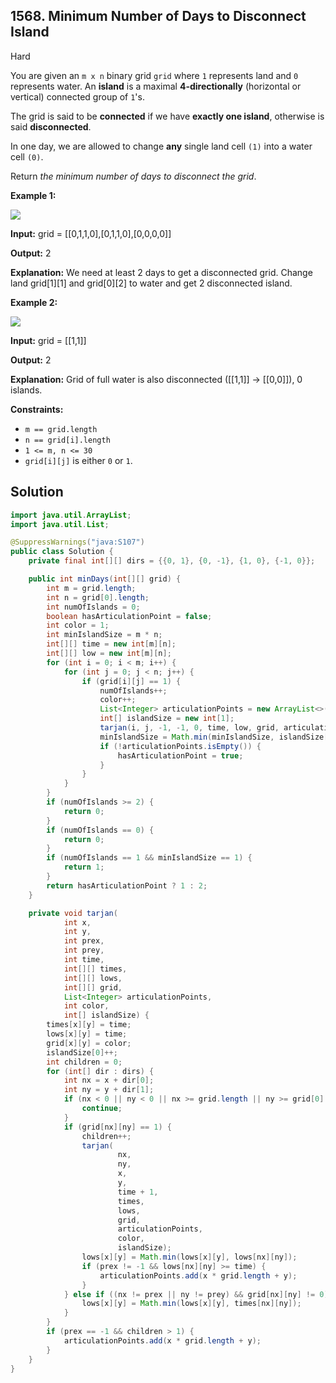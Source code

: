 ## 1568\. Minimum Number of Days to Disconnect Island

Hard

You are given an `m x n` binary grid `grid` where `1` represents land and `0` represents water. An **island** is a maximal **4-directionally** (horizontal or vertical) connected group of `1`'s.

The grid is said to be **connected** if we have **exactly one island**, otherwise is said **disconnected**.

In one day, we are allowed to change **any** single land cell `(1)` into a water cell `(0)`.

Return _the minimum number of days to disconnect the grid_.

**Example 1:**

![](https://assets.leetcode.com/uploads/2021/12/24/land1.jpg)

**Input:** grid = [[0,1,1,0],[0,1,1,0],[0,0,0,0]]

**Output:** 2

**Explanation:** We need at least 2 days to get a disconnected grid. Change land grid[1][1] and grid[0][2] to water and get 2 disconnected island.

**Example 2:**

![](https://assets.leetcode.com/uploads/2021/12/24/land2.jpg)

**Input:** grid = [[1,1]]

**Output:** 2

**Explanation:** Grid of full water is also disconnected ([[1,1]] -> [[0,0]]), 0 islands.

**Constraints:**

*   `m == grid.length`
*   `n == grid[i].length`
*   `1 <= m, n <= 30`
*   `grid[i][j]` is either `0` or `1`.

## Solution

```java
import java.util.ArrayList;
import java.util.List;

@SuppressWarnings("java:S107")
public class Solution {
    private final int[][] dirs = {{0, 1}, {0, -1}, {1, 0}, {-1, 0}};

    public int minDays(int[][] grid) {
        int m = grid.length;
        int n = grid[0].length;
        int numOfIslands = 0;
        boolean hasArticulationPoint = false;
        int color = 1;
        int minIslandSize = m * n;
        int[][] time = new int[m][n];
        int[][] low = new int[m][n];
        for (int i = 0; i < m; i++) {
            for (int j = 0; j < n; j++) {
                if (grid[i][j] == 1) {
                    numOfIslands++;
                    color++;
                    List<Integer> articulationPoints = new ArrayList<>();
                    int[] islandSize = new int[1];
                    tarjan(i, j, -1, -1, 0, time, low, grid, articulationPoints, color, islandSize);
                    minIslandSize = Math.min(minIslandSize, islandSize[0]);
                    if (!articulationPoints.isEmpty()) {
                        hasArticulationPoint = true;
                    }
                }
            }
        }
        if (numOfIslands >= 2) {
            return 0;
        }
        if (numOfIslands == 0) {
            return 0;
        }
        if (numOfIslands == 1 && minIslandSize == 1) {
            return 1;
        }
        return hasArticulationPoint ? 1 : 2;
    }

    private void tarjan(
            int x,
            int y,
            int prex,
            int prey,
            int time,
            int[][] times,
            int[][] lows,
            int[][] grid,
            List<Integer> articulationPoints,
            int color,
            int[] islandSize) {
        times[x][y] = time;
        lows[x][y] = time;
        grid[x][y] = color;
        islandSize[0]++;
        int children = 0;
        for (int[] dir : dirs) {
            int nx = x + dir[0];
            int ny = y + dir[1];
            if (nx < 0 || ny < 0 || nx >= grid.length || ny >= grid[0].length) {
                continue;
            }
            if (grid[nx][ny] == 1) {
                children++;
                tarjan(
                        nx,
                        ny,
                        x,
                        y,
                        time + 1,
                        times,
                        lows,
                        grid,
                        articulationPoints,
                        color,
                        islandSize);
                lows[x][y] = Math.min(lows[x][y], lows[nx][ny]);
                if (prex != -1 && lows[nx][ny] >= time) {
                    articulationPoints.add(x * grid.length + y);
                }
            } else if ((nx != prex || ny != prey) && grid[nx][ny] != 0) {
                lows[x][y] = Math.min(lows[x][y], times[nx][ny]);
            }
        }
        if (prex == -1 && children > 1) {
            articulationPoints.add(x * grid.length + y);
        }
    }
}
```